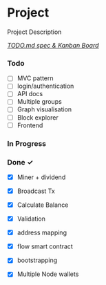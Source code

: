 # Project

Project Description

<em>[TODO.md spec & Kanban Board](https://bit.ly/3fCwKfM)</em>

### Todo

- [ ] MVC pattern  
- [ ] login/authentication  
- [ ] API docs  
- [ ] Multiple groups  
- [ ] Graph visualisation  
- [ ] Block explorer  
- [ ] Frontend  

### In Progress


### Done ✓

- [x] Miner + dividend  
- [x] Broadcast Tx  
- [x] Calculate Balance  
- [x] Validation  
- [x] address mapping  
- [x] flow smart contract  
- [x] bootstrapping  
- [x] Multiple Node wallets  

